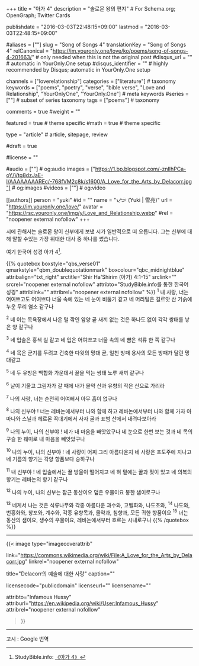 +++
title = "아가 4"
description = "솔로몬 왕의 편지" # For Schema.org; OpenGraph; Twitter Cards

publishdate = "2016-03-03T22:48:15+09:00"
lastmod = "2016-03-03T22:48:15+09:00"

#aliases = [""]
slug = "Song of Songs 4"
translationKey = "Song of Songs 4"
relCanonical = "https://im.youronly.one/love/ko/poems/song-of-songs-4-201663/"														# only needed when this is not the original post
#disqus_url = ""                                                    # automatic in YourOnly.One setup
#disqus_identifier = ""                                             # highly recommended by Disqus; automatic in YourOnly.One setup

channels = ["loverelationship"]
categories = ["literature"]														# taxonomy
keywords = ["poems", "poetry", "verse", "bible verse", "Love and Relationship", "YourOnlyOne", "YourOnly.One"]															# meta keywords
#series = [""]																# subset of series taxonomy
tags = ["poems"]																	# taxonomy

comments = true
#weight = ""

featured = true															# theme specific
#math = true																	# theme specific

type = "article"                                                           # article, sitepage, review

#draft = true

#license = ""

#audio = [""]																# og:audio
images = ["https://1.bp.blogspot.com/-znlIhPCa-oY/Vtg8dzJaE-I/AAAAAAAAREc/-768fVM2c8k/s1600/A_Love_for_the_Arts_by_Delacorr.jpg"]    # og:images
#videos = [""]                                # og:video

[[authors]]
person = "yuki"
#id = ""
name = "ᜌᜓᜃᜒ (Yuki | 雪亮)"
url = "https://im.youronly.one/love/"
avatar = "https://rsc.youronly.one/img/y/Love_and_Relationship.webp"
#rel = "noopener external nofollow"
+++

시에 관해서는 솔로몬 왕이 신부에게 보낸 시가 일반적으로 떠 오릅니다. 그는 신부에 대해 말할 수있는 가장 위대한 대사 중 하나를 썼습니다.

여기 한국어 성경 아가 4[^a].

[^a]: StudyBible.info: [《아가 4》](https://studybible.info/Korean/Song%20of%20Songs%204)

<!--more-->

{{% quotebox boxstyle="qbs_verse01" qmarkstyle="qbm_doublequotationmark" boxcolour="qbc_midnightblue" attribalign="txt_right" srctitle="Shir Ha'Shirim (아가) 4:1-15" srclink="" srcrel="noopener external nofollow" attribto="StudyBible.info를 통한 한국어 성경" attriblink="" attribrel="noopener external nofollow" %}}
<sup>1</sup> 내 사랑, 너는 어여쁘고도 어여쁘다 너울 속에 있는 네 눈이 비둘기 같고 네 머리털은 길르앗 산 기슭에 누운 무리 염소 같구나

<sup>2</sup> 네 이는 목욕장에서 나온 털 깎인 암양 곧 새끼 없는 것은 하나도 없이 각각 쌍태를 낳은 양 같구나

<sup>3</sup> 네 입술은 홍색 실 같고 네 입은 어여쁘고 너울 속의 네 뺨은 석류 한 쪽 같구나

<sup>4</sup> 네 목은 군기를 두려고 건축한 다윗의 망대 곧, 일천 방패 용사의 모든 방패가 달린 망대같고

<sup>5</sup> 네 두 유방은 백합화 가운데서 꼴을 먹는 쌍태 노루 새끼 같구나

<sup>6</sup> 날이 기울고 그림자가 갈 때에 내가 몰약 산과 유향의 작은 산으로 가리라

<sup>7</sup> 나의 사랑, 너는 순전히 어여뻐서 아무 흠이 없구나

<sup>8</sup> 나의 신부야 ! 너는 레바논에서부터 나와 함께 하고 레바논에서부터 나와 함께 가자 아마나와 스닐과 헤르몬 꼭대기에서 사자 굴과 표범 산에서 내려다보아라

<sup>9</sup> 나의 누이, 나의 신부야 ! 네가 내 마음을 빼앗았구나 네 눈으로 한번 보는 것과 네 목의 구슬 한 꿰미로 내 마음을 빼앗았구나

<sup>10</sup> 나의 누이, 나의 신부야 ! 네 사랑이 어찌 그리 아름다운지 네 사랑은 포도주에 지나고 네 기름의 향기는 각양 향품보다 승하구나

<sup>11</sup> 내 신부야 ! 네 입술에서는 꿀 방울이 떨어지고 네 혀 밑에는 꿀과 젖이 있고 네 의복의 향기는 레바논의 향기 같구나

<sup>12</sup> 나의 누이, 나의 신부는 잠근 동산이요 덮은 우물이요 봉한 샘이로구나

<sup>13</sup> 네게서 나는 것은 석류나무와 각종 아름다운 과수와, 고벨화와, 나도초와,
<sup>14</sup> 나도와, 번홍화와, 창포와, 계수와, 각종 유향목과, 몰약과, 침향과, 모든 귀한 향품이요
<sup>15</sup> 너는 동산의 샘이요, 생수의 우물이요, 레바논에서부터 흐르는 시내로구나
{{% /quotebox %}}

---

{{< image
  type="imagecoverattrib"

  link="https://commons.wikimedia.org/wiki/File:A_Love_for_the_Arts_by_Delacorr.jpg"
  linkrel="noopener external nofollow"

  title="Delacorr의 예술에 대한 사랑"
  caption=""

  licensecode="publicdomain"
  licenseurl=""
  licensename=""

  attribto="Infamous Hussy"
  attriburl="https://en.wikipedia.org/wiki/User:Infamous_Hussy"
  attribrel="noopener external nofollow"
>}}

---

고시 : Google 번역
